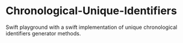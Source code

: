 # Chronological-Unique-Identifiers

Swift playground with a swift implementation of unique chronological identifiers generator methods.
